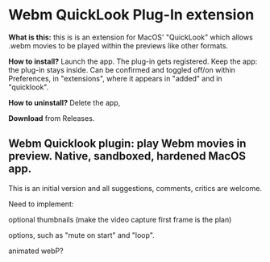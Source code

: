 # Webm QuickLook Plug-In extension

**What is this:** this is is an extension for MacOS' "QuickLook" which allows .webm movies to be played within the previews like other formats. 

**How to install?** Launch the app. The plug-in gets registered. Keep the app: the plug-in stays inside. 
Can be confirmed and toggled off/on within Preferences, in  "extensions", where it appears in "added" and in "quicklook".

**How to uninstall?** Delete the app, 

**Download** from Releases.

## Webm Quicklook plugin: play Webm movies in preview. Native, sandboxed, hardened MacOS app.


This is an initial version and all suggestions, comments, critics are welcome.

Need to implement:

optional thumbnails (make the video capture first frame is the plan)

options, such as "mute on start" and "loop".

animated webP?
